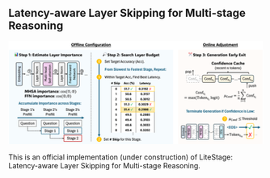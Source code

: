 ## Latency-aware Layer Skipping for Multi-stage Reasoning ##
![Example Image](overview.png)

This is an official implementation (under construction) of LiteStage: Latency-aware Layer Skipping for Multi-stage Reasoning.
